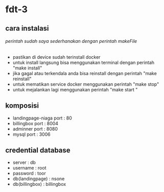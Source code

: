 # fdt-3

## cara instalasi ##
###### perintah sudah saya sederhanakan dengan perintah makeFile
- pastikan di device sudah terinstall docker 
- untuk install langsung bisa menggunakan terminal dengan perintah "make install"
- jika gagal atau terkendala anda bisa reinstall dengan perintah  "make reinstall"
- untuk mematikan service docker menggunakan perintah "make stop"
- untuk mejalankan lagi menggunakan perintah "make start " 


## komposisi ##
- landingpage-niaga port : 80
- billingbox        port : 8004
- adminner          port : 8080
- mysql             port : 3006


## credential database ##
- server   : db
- username : root
- password : toor
- db(landingpage) : nsone
- db(billingbox)  : billingbox

